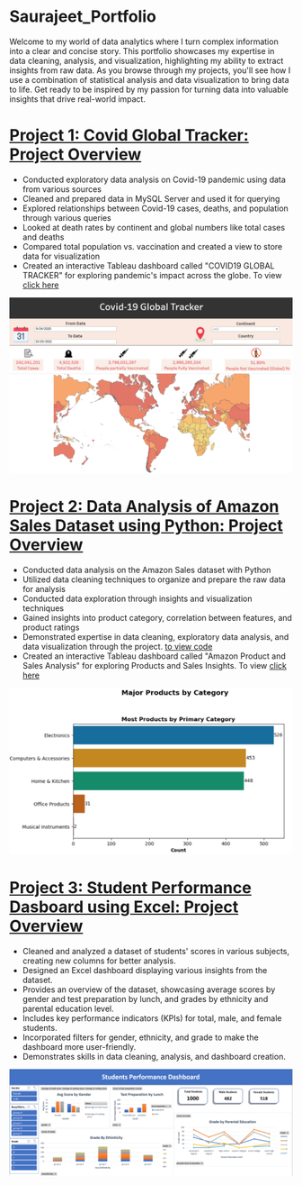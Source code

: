 # Saurajeet_Portfolio
Welcome to my world of data analytics where I turn complex information into a clear and concise story. This portfolio showcases my expertise in data cleaning, analysis, and visualization, highlighting my ability to extract insights from raw data. As you browse through my projects, you'll see how I use a combination of statistical analysis and data visualization to bring data to life. Get ready to be inspired by my passion for turning data into valuable insights that drive real-world impact.

# [Project 1: Covid Global Tracker: Project Overview](https://github.com/SaurajeetB/Covid_portfolio_project)
* Conducted exploratory data analysis on Covid-19 pandemic using data from various sources
* Cleaned and prepared data in MySQL Server and used it for querying
* Explored relationships between Covid-19 cases, deaths, and population through various queries
* Looked at death rates by continent and global numbers like total cases and deaths
* Compared total population vs. vaccination and created a view to store data for visualization
* Created an interactive Tableau dashboard called "COVID19 GLOBAL TRACKER" for exploring pandemic's impact across the globe. To view [click here](https://public.tableau.com/app/profile/saurajeet.banerjee/viz/Covid19GlobalTracker_16834691811910/Dashboard1)

![](https://github.com/SaurajeetB/Covid_portfolio_project/blob/main/img2.png)

# [Project 2: Data Analysis of Amazon Sales Dataset using Python: Project Overview](https://github.com/SaurajeetB/Amazon_Sales_Portfolio_Project)
* Conducted data analysis on the Amazon Sales dataset with Python
* Utilized data cleaning techniques to organize and prepare the raw data for analysis
* Conducted data exploration through insights and visualization techniques
* Gained insights into product category, correlation between features, and product ratings
* Demonstrated expertise in data cleaning, exploratory data analysis, and data visualization through the project. [to view code](https://github.com/SaurajeetB/Amazon_Sales_Portfolio_Project/blob/main/Amazon%20Sales%20Data.ipynb)
* Created an interactive Tableau dashboard called "Amazon Product and Sales Analysis" for exploring Products and Sales Insights. To view [click here](https://public.tableau.com/app/profile/saurajeet.banerjee/viz/AmazonProductandSalesAnalysis/Story1) 

![](https://github.com/SaurajeetB/Amazon_Sales_Portfolio_Project/blob/main/img4.png)

# [Project 3: Student Performance Dasboard using Excel: Project Overview](https://github.com/SaurajeetB/Student_Performance_Project/blob/main/README.md)
* Cleaned and analyzed a dataset of students' scores in various subjects, creating new columns for better analysis.
* Designed an Excel dashboard displaying various insights from the dataset.
* Provides an overview of the dataset, showcasing average scores by gender and test preparation by lunch, and grades by ethnicity and parental education level.
* Includes key performance indicators (KPIs) for total, male, and female students.
* Incorporated filters for gender, ethnicity, and grade to make the dashboard more user-friendly.
* Demonstrates skills in data cleaning, analysis, and dashboard creation.

![](https://github.com/SaurajeetB/Student_Performance_Project/blob/main/img.png)

